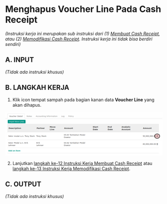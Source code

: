 # Menghapus Voucher Line Pada Cash Receipt

*(Instruksi kerja ini merupakan sub instruksi dari (1) [Membuat Cash Receipt](./membuat.md), atau (2) [Memodifikasi Cash Receipt](./memodifikasi.md). Instruksi kerja ini tidak bisa berdiri sendiri)*

## A. INPUT

*(Tidak ada instruksi khusus)*

## B. LANGKAH KERJA

1. Klik icon tempat sampah pada bagian kanan data **Voucher Line** yang akan dihapus.

![](../../img/bank-receipt/tombol-hapus-voucher-line.png)

2. Lanjutkan [langkah ke-12 Instruksi Kerja Membuat Cash Receipt](./membuat.md#l12) atau [langkah ke-13 Instruksi Kerja Memodifikasi Cash Receipt](./modifikasi.md#l13).

## C. OUTPUT

*(Tidak ada instruksi khusus)*
